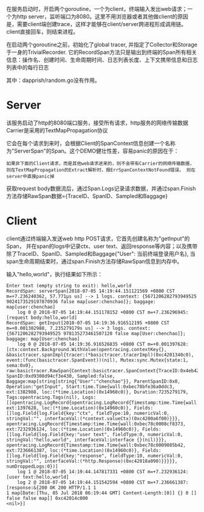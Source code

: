 在服务启动时，开启两个goroutine，一个为client，终端输入发出web请求；一个为http server，监听端口为8080。这里不用浏览器或者其他做client的原因是，需要client端创建trace，这样才能够在client/server跨进程形成调用链。 client直接回车，则结束进程。

在启动两个goroutine之前，初始化了global tracer, 并指定了Collector和Storage于一身的TrivialRecorder. 它的RecordSpan方法只是输出到终端的Span所有相关信息：操作名、创建时间、生命周期时间、日志列表长度、上下文携带信息和日志列表中的每行日志

其中：dapprish/random.go没有作用。

# Server

该服务启动了http的8080端口服务，接受所有请求，http服务的网络传输数据Carrier是采用的TextMapPropagation协议

它会在每个请求到来时，会根据Client的SpanContext信息创建一个名称为"ServerSpan"的Span。这个DEMO健壮性差，容易panic的原因在于：

`如果非下面的Client请求，而是其他web请求进来的，则不会带有Carrier的网络传输数据，则在TextMapPropagation的Extract解析时，报ErrSpanContextNotFound错误， 则在server中直接panic掉`

获取request body数据流后，通过Span.Logs记录请求数据，并通过span.Finish方法存储RawSpan数据={TraceID、SpanID、Sampled和Baggage}

# Client

client通过终端输入发送web http POST请求，它首先创建名称为"getInput"的Span， 并在span的logs中记录ctx、user text、返回response等内容；以及携带除了TraceID、SpanID、Sampled和Baggage{"User": 当前终端登录用户名}, 当span生命周期结束时，通过span.Finish方法存储RawSpan信息到内存中。


输入"hello,world"，执行结果如下所示：

```shell
Enter text (empty string to exit): hello,world
RecordSpan: serverSpan[2018-07-05 14:19:44.151121569 +0800 CST m=+7.236240362, 57.771µs us] --> 1 logs. context: {5671206282793949525 9024173529197870936 false map[user:chenchao]}; baggage: map[user:chenchao]
    log 0 @ 2018-07-05 14:19:44.151178152 +0800 CST m=+7.236296945: [request body:hello,world]
RecordSpan: getInput[2018-07-05 14:19:36.916512195 +0800 CST m=+0.001382988, 7.235279179s us] --> 3 logs. context: {5671206282793949525 978135273461507120 false map[User:chenchao]}; baggage: map[User:chenchao]
    log 0 @ 2018-07-05 14:19:36.916526835 +0800 CST m=+0.001397628: [ctx:context.Background.WithValue(opentracing.contextKey{}, &basictracer.spanImpl{tracer:(*basictracer.tracerImpl)(0xc4201340c0), event:(func(basictracer.SpanEvent))(nil), Mutex:sync.Mutex{state:1, sema:0x0}, raw:basictracer.RawSpan{Context:basictracer.SpanContext{TraceID:0x4eb42c111de59955, SpanID:0xd9308d94cf3e430, Sampled:false, Baggage:map[string]string{"User":"chenchao"}}, ParentSpanID:0x0, Operation:"getInput", Start:time.Time{wall:0xbec78bfe36a0ddc3, ext:1382988, loc:(*time.Location)(0x14960c0)}, Duration:7235279179, Tags:opentracing.Tags(nil), Logs:[]opentracing.LogRecord{opentracing.LogRecord{Timestamp:time.Time{wall:0xbec78bfe36a116f3, ext:1397628, loc:(*time.Location)(0x14960c0)}, Fields:[]log.Field{log.Field{key:"ctx", fieldType:10, numericVal:0, stringVal:"", interfaceVal:(*context.valueCtx)(0xc4200a6f00)}}}, opentracing.LogRecord{Timestamp:time.Time{wall:0xbec78c0008cf8373, ext:7232936124, loc:(*time.Location)(0x14960c0)}, Fields:[]log.Field{log.Field{key:"user text", fieldType:0, numericVal:0, stringVal:"hello,world", interfaceVal:interface {}(nil)}}}, opentracing.LogRecord{Timestamp:time.Time{wall:0xbec78c0009085b42, ext:7236661387, loc:(*time.Location)(0x14960c0)}, Fields:[]log.Field{log.Field{key:"response", fieldType:10, numericVal:0, stringVal:"", interfaceVal:(*http.Response)(0xc42018a090)}}}}}, numDroppedLogs:0})]
    log 1 @ 2018-07-05 14:19:44.147817331 +0800 CST m=+7.232936124: [user text:hello,world]
    log 2 @ 2018-07-05 14:19:44.151542594 +0800 CST m=+7.236661387: [response:&{200 OK 200 HTTP/1.1 1
1 map[Date:[Thu, 05 Jul 2018 06:19:44 GMT] Content-Length:[0]] {} 0 [] false false map[] 0xc42014c000
<nil>}]
```
